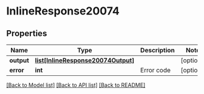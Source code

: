# InlineResponse20074

## Properties
Name | Type | Description | Notes
------------ | ------------- | ------------- | -------------
**output** | [**list[InlineResponse20074Output]**](InlineResponse20074Output.md) |  | [optional] 
**error** | **int** | Error code | [optional] 

[[Back to Model list]](../README.md#documentation-for-models) [[Back to API list]](../README.md#documentation-for-api-endpoints) [[Back to README]](../README.md)

